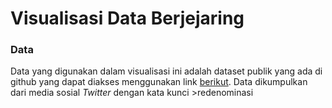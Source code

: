 # Visualisasi Data Berjejaring
### Data
Data yang digunakan dalam visualisasi ini adalah dataset publik yang ada di github yang dapat diakses menggunakan link [berikut](https://github.com/socialx-indonesia/dataset-sna/blob/main/data/001_redenominasi-rupiah.csv). Data dikumpulkan dari media sosial *Twitter* dengan kata kunci >redenominasi
